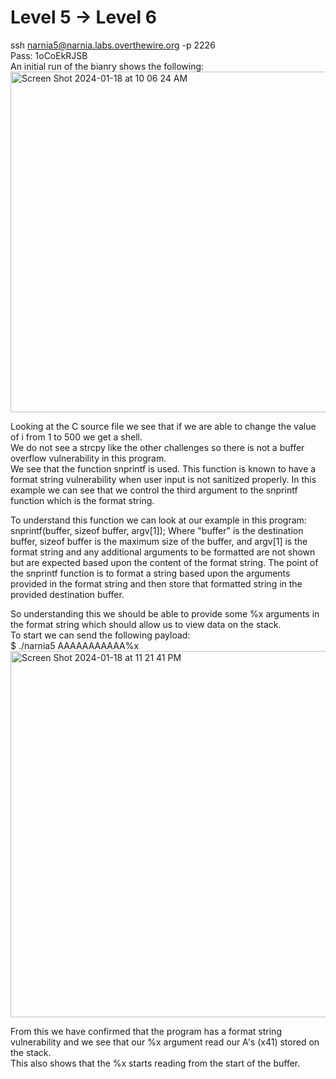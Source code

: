 # Level 5 -> Level 6
ssh narnia5@narnia.labs.overthewire.org -p 2226  
Pass: 1oCoEkRJSB  
An initial run of the bianry shows the following:  
<img width="545" alt="Screen Shot 2024-01-18 at 10 06 24 AM" src="https://github.com/tylerdionne/OverTheWire-Narnia-Write-ups/assets/143131384/a5f2065e-dd07-42ba-bc8e-f5e26433eb36">

Looking at the C source file we see that if we are able to change the value of i from 1 to 500 we get a shell.  
We do not see a strcpy like the other challenges so there is not a buffer overflow vulnerability in this program.  
We see that the function snprintf is used. This function is known to have a format string vulnerability when user input is not sanitized properly.
In this example we can see that we control the third argument to the snprintf function which is the format string.

To understand this function we can look at our example in this program: 
snprintf(buffer, sizeof buffer, argv[1]);
Where "buffer" is the destination buffer, sizeof buffer is the maximum size of the buffer, and argv[1] is the format string and any additional arguments to be formatted are not shown but are expected based upon the content of the format string.
The point of the snprintf function is to format a string based upon the arguments provided in the format string and then store that formatted string in the provided destination buffer. 

So understanding this we should be able to provide some %x arguments in the format string which should allow us to view data on the stack.  
To start we can send the following payload:  
$ ./narnia5 AAAAAAAAAAA%x  
<img width="586" alt="Screen Shot 2024-01-18 at 11 21 41 PM" src="https://github.com/tylerdionne/OverTheWire-Narnia-Write-ups/assets/143131384/f6bf1cb3-e598-49f6-85a7-bf1b91afe791">  

From this we have confirmed that the program has a format string vulnerability and we see that our %x argument read our A's (x41) stored on the stack.  
This also shows that the %x starts reading from the start of the buffer.
